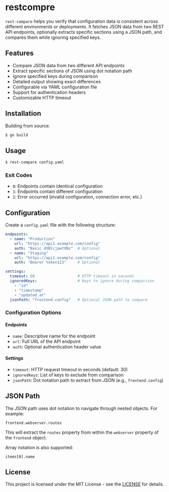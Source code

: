 # restcompre

`rest-compare` helps you verify that configuration data is consistent across different environments or deployments. It fetches JSON data from two REST API endpoints, optionally extracts specific sections using a JSON path, and compares them while ignoring specified keys.

## Features

- Compare JSON data from two different API endpoints
- Extract specific sections of JSON using dot notation path
- Ignore specified keys during comparison
- Detailed output showing exact differences
- Configurable via YAML configuration file
- Support for authentication headers
- Customizable HTTP timeout

## Installation

Building from source:

```bash
$ go build
```

## Usage

```bash
$ rest-compare config.yaml
```

### Exit Codes

- `0`: Endpoints contain identical configuration
- `1`: Endpoints contain different configuration
- `2`: Error occurred (invalid configuration, connection error, etc.)

## Configuration

Create a `config.yaml` file with the following structure:

```yaml
endpoints:
  - name: "Production"
    url: "https://api1.example.com/config"
    auth: "Basic dXNlcjpwYXNz"  # Optional
  - name: "Staging"
    url: "https://api2.example.com/config"
    auth: "Bearer token123"     # Optional

settings:
  timeout: 60                   # HTTP timeout in seconds
  ignoredKeys:                  # Keys to ignore during comparison
    - "id"
    - "timestamp"
    - "updated_at"
  jsonPath: "frontend.config"   # Optional JSON path to compare
```

### Configuration Options

#### Endpoints

- `name`: Descriptive name for the endpoint
- `url`: Full URL of the API endpoint
- `auth`: Optional authentication header value

#### Settings

- `timeout`: HTTP request timeout in seconds (default: 30)
- `ignoredKeys`: List of keys to exclude from comparison
- `jsonPath`: Dot notation path to extract from JSON (e.g., `frontend.config`)

## JSON Path

The JSON path uses dot notation to navigate through nested objects. For example:

```
frontend.webserver.routes
```

This will extract the `routes` property from within the `webserver` property of the `frontend` object.

Array notation is also supported:

```
items[0].name
```

## License

This project is licensed under the MIT License - see the [LICENSE](https://opensource.org/license/mit) for details.
